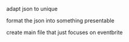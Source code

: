 
adapt json to unique

format the json into something presentable

create main file that just focuses on eventbrite
